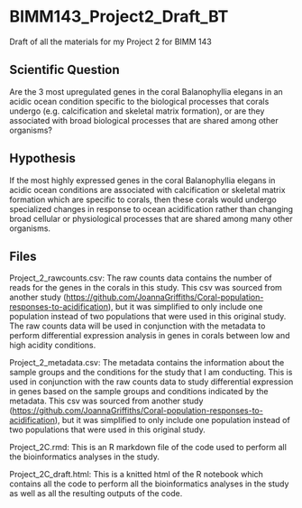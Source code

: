 # BIMM143_Project2_Draft_BT
Draft of all the materials for my Project 2 for BIMM 143

## Scientific Question
Are the 3 most upregulated genes in the coral Balanophyllia elegans in an acidic ocean condition specific to the biological processes that corals undergo (e.g. calcification and skeletal matrix formation), or are they associated with broad biological processes that are shared among other organisms?

## Hypothesis
If the most highly expressed genes in the coral Balanophyllia elegans in acidic ocean conditions are associated with calcification or skeletal matrix formation which are specific to corals, then these corals would undergo specialized changes in response to ocean acidification rather than changing broad cellular or physiological processes that are shared among many other organisms.

## Files
Project_2_rawcounts.csv: The raw counts data contains the number of reads for the genes in the corals in this study. This csv was sourced from another study (https://github.com/JoannaGriffiths/Coral-population-responses-to-acidification), but it was simplified to only include one population instead of two populations that were used in this original study. The raw counts data will be used in conjunction with the metadata to perform differential expression analysis in genes in corals between low and high acidity conditions.

Project_2_metadata.csv: The metadata contains the information about the sample groups and the conditions for the study that I am conducting. This is used in conjunction with the raw counts data to study differential expression in genes based on the sample groups and conditions indicated by the metadata. This csv was sourced from another study (https://github.com/JoannaGriffiths/Coral-population-responses-to-acidification), but it was simplified to only include one population instead of two populations that were used in this original study.

Project_2C.rmd: This is an R markdown file of the code used to perform all the bioinformatics analyses in the study.

Project_2C_draft.html: This is a knitted html of the R notebook which contains all the code to perform all the bioinformatics analyses in the study as well as all the resulting outputs of the code. 

